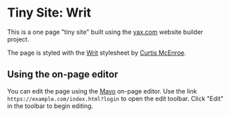 # Tiny Site: Writ

This is a one page "tiny site" built using the [yax.com](https://yax.com/) website builder project.

The page is styled with the [Writ](https://writ.cmcenroe.me/) stylesheet by [Curtis McEnroe](https://cmcenroe.me/).

## Using the on-page editor

You can edit the page using the [Mavo](https://mavo.io/) on-page editor. Use the link `https://example.com/index.html?login` to open the edit toolbar. Click "Edit" in the toolbar to begin editing.
